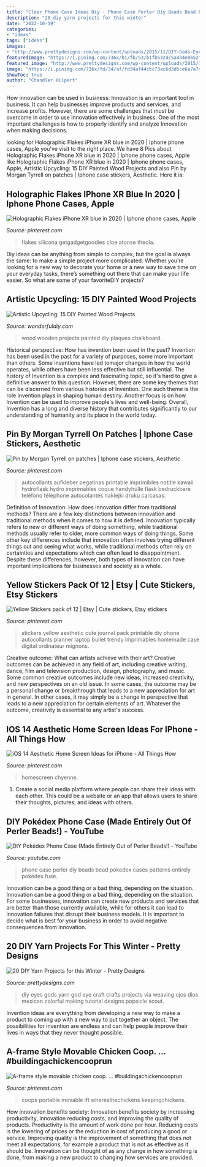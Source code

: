```yaml
---
title: "Clear Phone Case Ideas Diy - Phone Case Perler Diy Beads Bead Pokedex Cases Patterns Entirely Pokédex Fuse"
description: "20 diy yarn projects for this winter"
date: "2022-10-19"
categories:
- "ideas"
tags: ["ideas"]
images:
- "http://www.prettydesigns.com/wp-content/uploads/2015/11/DIY-Gods-Eyes.jpg"
featuredImage: "https://i.pinimg.com/736x/b1/fb/53/b1fb5324c5a434e0652f89004b0792fb.jpg"
featured_image: "http://www.prettydesigns.com/wp-content/uploads/2015/11/DIY-Gods-Eyes.jpg"
image: "https://i.pinimg.com/736x/fd/34/af/fd34af44cbc73ac6d3d5ce6a7a741e3b.jpg"
ShowToc: true
author: "Chandler Hilpert"
---
```



How innovation can be used in business:
Innovation is an important tool in business. It can help businesses improve products and services, and increase profits. However, there are some challenges that must be overcome in order to use innovation effectively in business. One of the most important challenges is how to properly identify and analyze Innovation when making decisions.

	

		
looking for Holographic Flakes iPhone XR blue in 2020 | Iphone phone cases, Apple you've visit to the right place. We have 8 Pics about Holographic Flakes iPhone XR blue in 2020 | Iphone phone cases, Apple like Holographic Flakes iPhone XR blue in 2020 | Iphone phone cases, Apple, Artistic Upcycling: 15 DIY Painted Wood Projects and also Pin by Morgan Tyrrell on patches | Iphone case stickers, Aesthetic. Here it is:
		
    
## Holographic Flakes IPhone XR Blue In 2020 | Iphone Phone Cases, Apple

<img loading=lazy src="https://i.pinimg.com/736x/b1/fb/53/b1fb5324c5a434e0652f89004b0792fb.jpg" onerror="this.onerror=null;this.src='https://tse1.mm.bing.net/th?id=OIP.IIJ6b0Y1PA9ymwwX4i0DdQHaJ3&amp;pid=15.1';" alt="Holographic Flakes iPhone XR blue in 2020 | Iphone phone cases, Apple">

_Source: pinterest.com_

>flakes silicona getgadgetgoodies cloe atonse theola. 

	

Diy ideas can be anything from simple to complex, but the goal is always the same: to make a simple project more complicated. Whether you’re looking for a new way to decorate your home or a new way to save time on your everyday tasks, there’s something out there that can make your life easier. So what are some of your favoriteDIY projects?

    
## Artistic Upcycling: 15 DIY Painted Wood Projects

<img loading=lazy src="https://cdn.wonderfuldiy.com/wp-content/uploads/2017/07/Wooden-chalkboard-plaques.jpg" onerror="this.onerror=null;this.src='https://tse2.mm.bing.net/th?id=OIP.RjSfrkMXybph73pPRExJhAHaJ4&amp;pid=15.1';" alt="Artistic Upcycling: 15 DIY Painted Wood Projects">

_Source: wonderfuldiy.com_

>wood wooden projects painted diy plaques chalkboard. 

	

Historical perspective: How has invention been used in the past?
Invention has been used in the past for a variety of purposes, some more important than others. Some inventions have led tomajor changes in how the world operates, while others have been less effective but still influential. The history of Invention is a complex and fascinating topic, so it's hard to give a definitive answer to this question. However, there are some key themes that can be discerned from various histories of Invention. One such theme is the role invention plays in shaping human destiny. Another focus is on how Invention can be used to improve people's lives and well-being. Overall, Invention has a long and diverse history that contributes significantly to our understanding of humanity and its place in the world today.

    
## Pin By Morgan Tyrrell On Patches | Iphone Case Stickers, Aesthetic

<img loading=lazy src="https://i.pinimg.com/736x/31/6e/f2/316ef289eafcf5f76d0f695ab95435f9.jpg" onerror="this.onerror=null;this.src='https://tse4.mm.bing.net/th?id=OIP.Qz6WdLAd27wJOHXNTZc_3AHaKa&amp;pid=15.1';" alt="Pin by Morgan Tyrrell on patches | Iphone case stickers, Aesthetic">

_Source: pinterest.com_

>autocollants aufkleber pegatinas printable imprimibles notitle kawaii hydroflask hydro imprimables coque handyhülle flask bedruckbare teléfono téléphone autocolantes naklejki druku carcasas. 

	

Definition of Innovation: How does innovation differ from traditional methods?
There are a few key distinctions between innovation and traditional methods when it comes to how it is defined. Innovation typically refers to new or different ways of doing something, while traditional methods usually refer to older, more common ways of doing things. Some other key differences include that innovation often involves trying different things out and seeing what works, while traditional methods often rely on certainties and expectations which can often lead to disappointment. Despite these differences, however, both types of innovation can have important implications for businesses and society as a whole.

    
## Yellow Stickers Pack Of 12 | Etsy | Cute Stickers, Etsy Stickers

<img loading=lazy src="https://i.pinimg.com/736x/a9/a8/01/a9a801a0748d7a53bb033b4006c42a13.jpg" onerror="this.onerror=null;this.src='https://tse3.mm.bing.net/th?id=OIP.ydd4a4PbKHdYI4fSpFlQGQHaJ4&amp;pid=15.1';" alt="Yellow Stickers pack of 12 | Etsy | Cute stickers, Etsy stickers">

_Source: pinterest.com_

>stickers yellow aesthetic cute journal pack printable diy phone autocollants planner laptop bullet trendy imprimables homemade case digital ordinateur mignons. 

	

Creative outcome: What can artists achieve with their art?
Creative outcomes can be achieved in any field of art, including creative writing, dance, film and television production, design, photography, and music. Some common creative outcomes include new ideas, increased creativity, and new perspectives on an old issue. In some cases, the outcome may be a personal change or breakthrough that leads to a new appreciation for art in general. In other cases, it may simply be a change in perspective that leads to a new appreciation for certain elements of art. Whatever the outcome, creativity is essential to any artist's success.

    
## IOS 14 Aesthetic Home Screen Ideas For IPhone - All Things How

<img loading=lazy src="https://i.pinimg.com/736x/c9/3f/de/c93fde4f81cea0b775f9f25d83d83403.jpg" onerror="this.onerror=null;this.src='https://tse2.mm.bing.net/th?id=OIP.bSiRMGH1IDDEtBs4teHy9QHaQB&amp;pid=15.1';" alt="iOS 14 Aesthetic Home Screen Ideas for iPhone - All Things How">

_Source: pinterest.com_

>homescreen chyenne. 

	

1. Create a social media platform where people can share their ideas with each other. This could be a website or an app that allows users to share their thoughts, pictures, and ideas with others. 

    
## DIY Pokédex Phone Case (Made Entirely Out Of Perler Beads!) - YouTube

<img loading=lazy src="https://i.ytimg.com/vi/MnZ06B2hPZQ/maxresdefault.jpg" onerror="this.onerror=null;this.src='https://tse1.mm.bing.net/th?id=OIP.QE96cGPaBYSEToPMJchkvwHaEK&amp;pid=15.1';" alt="DIY Pokédex Phone Case (Made Entirely Out of Perler Beads!) - YouTube">

_Source: youtube.com_

>phone case perler diy beads bead pokedex cases patterns entirely pokédex fuse. 

	

Innovation can be a good thing or a bad thing, depending on the situation.
Innovation can be a good thing or a bad thing, depending on the situation. For some businesses, innovation can create new products and services that are better than those currently available, while for others it can lead to innovation failures that disrupt their business models. It is important to decide what is best for your business in order to avoid negative consequences from innovation.

    
## 20 DIY Yarn Projects For This Winter - Pretty Designs

<img loading=lazy src="http://www.prettydesigns.com/wp-content/uploads/2015/11/DIY-Gods-Eyes.jpg" onerror="this.onerror=null;this.src='https://tse2.mm.bing.net/th?id=OIP.eYfeBpVUr8Olk89-4ArDHQHaKw&amp;pid=15.1';" alt="20 DIY Yarn Projects for this Winter - Pretty Designs">

_Source: prettydesigns.com_

>diy eyes gods yarn god eye craft crafts projects via weaving ojos dios mexican colorful making tutorial designs popsicle scout. 

	

Invention ideas are everything from developing a new way to make a product to coming up with a new way to put together an object. The possibilities for invention are endless and can help people improve their lives in ways that they never thought possible.

    
## A-frame Style Movable Chicken Coop. … #buildingachickencooprun

<img loading=lazy src="https://i.pinimg.com/736x/fd/34/af/fd34af44cbc73ac6d3d5ce6a7a741e3b.jpg" onerror="this.onerror=null;this.src='https://tse1.mm.bing.net/th?id=OIP.umXBGusNBZSYBMbbZxArmQHaJR&amp;pid=15.1';" alt="A-frame style movable chicken coop. … #buildingachickencooprun">

_Source: pinterest.com_

>coops portable movable ift wheresthechickens keepingchickens. 

	

How innovation benefits society:
Innovation benefits society by increasing productivity, innovation reducing costs, and improving the quality of products. Productivity is the amount of work done per hour. Reducing costs is the lowering of prices or the reduction in cost of producing a good or service. Improving quality is the improvement of something that does not meet all expectations, for example a product that is not as effective as it should be. Innovation can be thought of as any change in how something is done, from making a new product to changing how services are provided.

